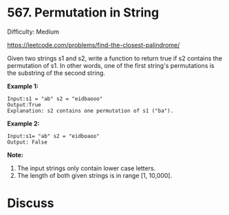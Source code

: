# 567. Permutation in String

Difficulty: Medium

https://leetcode.com/problems/find-the-closest-palindrome/

Given two strings s1 and s2, write a function to return true if s2 contains the permutation of s1. In other words, one of the first string's permutations is the substring of the second string.

**Example 1:**
```
Input:s1 = "ab" s2 = "eidbaooo"
Output:True
Explanation: s2 contains one permutation of s1 ("ba").
```

**Example 2:**
```
Input:s1= "ab" s2 = "eidboaoo"
Output: False
```

**Note:**
1. The input strings only contain lower case letters.
2. The length of both given strings is in range [1, 10,000].

# Discuss

